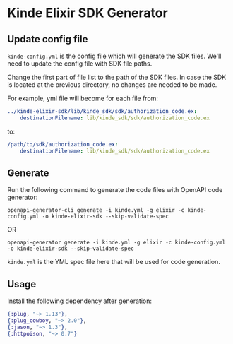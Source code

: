 # Kinde Elixir SDK Generator

## Update config file

`kinde-config.yml` is the config file which will generate the SDK files. We'll need to update the config file with SDK file paths.

Change the first part of file list to the path of the SDK files. In case the SDK is located at the previous directory, no changes are needed to be made.

For example, yml file will become for each file from:
```yml
../kinde-elixir-sdk/lib/kinde_sdk/sdk/authorization_code.ex:
    destinationFilename: lib/kinde_sdk/sdk/authorization_code.ex
```
to:
```yml
/path/to/sdk/authorization_code.ex:
    destinationFilename: lib/kinde_sdk/sdk/authorization_code.ex
```

## Generate

Run the following command to generate the code files with OpenAPI code generator:
```ssh
openapi-generator-cli generate -i kinde.yml -g elixir -c kinde-config.yml -o kinde-elixir-sdk --skip-validate-spec
```
OR 
```ssh
openapi-generator generate -i kinde.yml -g elixir -c kinde-config.yml -o kinde-elixir-sdk --skip-validate-spec
```

`kinde.yml` is the YML spec file here that will be used for code generation.

## Usage

Install the following dependency after generation:

```elixir
{:plug, "~> 1.13"},
{:plug_cowboy, "~> 2.0"},
{:jason, "~> 1.3"},
{:httpoison, "~> 0.7"}
```